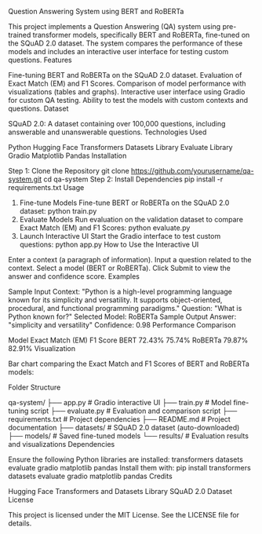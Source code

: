 Question Answering System using BERT and RoBERTa

This project implements a Question Answering (QA) system using pre-trained transformer models, specifically BERT and RoBERTa, fine-tuned on the SQuAD 2.0 dataset. The system compares the performance of these models and includes an interactive user interface for testing custom questions.
Features

Fine-tuning BERT and RoBERTa on the SQuAD 2.0 dataset.
Evaluation of Exact Match (EM) and F1 Scores.
Comparison of model performance with visualizations (tables and graphs).
Interactive user interface using Gradio for custom QA testing.
Ability to test the models with custom contexts and questions.
Dataset

SQuAD 2.0: A dataset containing over 100,000 questions, including answerable and unanswerable questions.
Technologies Used

Python
Hugging Face Transformers
Datasets Library
Evaluate Library
Gradio
Matplotlib
Pandas
Installation

Step 1: Clone the Repository
git clone https://github.com/yourusername/qa-system.git
cd qa-system
Step 2: Install Dependencies
pip install -r requirements.txt
Usage

1. Fine-tune Models
Fine-tune BERT or RoBERTa on the SQuAD 2.0 dataset:
python train.py
2. Evaluate Models
Run evaluation on the validation dataset to compare Exact Match (EM) and F1 Scores:
python evaluate.py
3. Launch Interactive UI
Start the Gradio interface to test custom questions:
python app.py
How to Use the Interactive UI

Enter a context (a paragraph of information).
Input a question related to the context.
Select a model (BERT or RoBERTa).
Click Submit to view the answer and confidence score.
Examples

Sample Input
Context:
"Python is a high-level programming language known for its simplicity and versatility. It supports object-oriented, procedural, and functional programming paradigms."
Question:
"What is Python known for?"
Selected Model:
RoBERTa
Sample Output
Answer: "simplicity and versatility"
Confidence: 0.98
Performance Comparison

Model	Exact Match (EM)	F1 Score
BERT	72.43%	75.74%
RoBERTa	79.87%	82.91%
Visualization

Bar chart comparing the Exact Match and F1 Scores of BERT and RoBERTa models:

Folder Structure

qa-system/
├── app.py                # Gradio interactive UI
├── train.py              # Model fine-tuning script
├── evaluate.py           # Evaluation and comparison script
├── requirements.txt      # Project dependencies
├── README.md             # Project documentation
├── datasets/             # SQuAD 2.0 dataset (auto-downloaded)
├── models/               # Saved fine-tuned models
└── results/              # Evaluation results and visualizations
Dependencies

Ensure the following Python libraries are installed:
transformers
datasets
evaluate
gradio
matplotlib
pandas
Install them with:
pip install transformers datasets evaluate gradio matplotlib pandas
Credits

Hugging Face Transformers and Datasets Library
SQuAD 2.0 Dataset
License

This project is licensed under the MIT License. See the LICENSE file for details.
